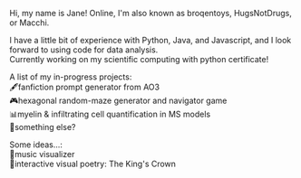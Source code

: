 Hi, my name is Jane! Online, I'm also known as broqentoys, HugsNotDrugs, or Macchi.

I have a little bit of experience with Python, Java, and Javascript, and I look forward to using code for data analysis.  
Currently working on my scientific computing with python certificate!

A list of my in-progress projects:  
🖋️fanfiction prompt generator from AO3  
🎮hexagonal random-maze generator and navigator game  
📊myelin & infiltrating cell quantification in MS models  
🌟something else?

Some ideas...:  
🌠music visualizer  
🌠interactive visual poetry: The King's Crown

<!---
ziyinw3/ziyinw3 is a ✨ special ✨ repository because its `README.md` (this file) appears on your GitHub profile.
You can click the Preview link to take a look at your changes.
--->
